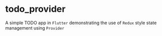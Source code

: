 # todo_provider

A simple TODO app in `Flutter` demonstrating the use of `Redux` style state management using `Provider`
